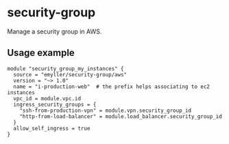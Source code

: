# security-group

Manage a security group in AWS.


## Usage example

```hcl
module "security_group_my_instances" {
  source = "emyller/security-group/aws"
  version = "~> 1.0"
  name = "i-production-web"  # the prefix helps associating to ec2 instances
  vpc_id = module.vpc.id
  ingress_security_groups = {
    "ssh-from-production-vpn" = module.vpn.security_group_id
    "http-from-load-balancer" = module.load_balancer.security_group_id
  }
  allow_self_ingress = true
}
```
